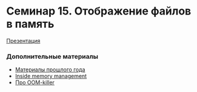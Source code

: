 # Семинар 15. Отображение файлов в память

[Презентация](https://dbeliakov.github.io/hse-os-2019/seminars/15/slides/)  

### Дополнительные материалы
* [Материалы прошлого года](https://github.com/hseos/hseos-course/tree/master/2017/15-mmap)
* [Inside memory management](https://developer.ibm.com/tutorials/l-memory/)
* [Про OOM-killer](http://geckich.blogspot.com/2013/12/linux-out-of-memory-killer-oom.html)
